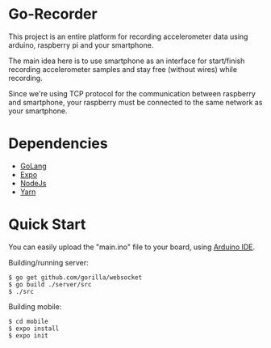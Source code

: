 # Go-Recorder

This project is an entire platform for recording accelerometer data using arduino, raspberry pi and your smartphone.

The main idea here is to use smartphone as an interface for start/finish recording accelerometer samples and stay free (without wires) while recording.

Since we're using TCP protocol for the communication between raspberry and smartphone, your raspberry must be connected to the same network as your smartphone.

# Dependencies

- [GoLang](https://golang.org/)
- [Expo](https://expo.io/)
- [NodeJs](https://nodejs.org/en/)
- [Yarn](https://yarnpkg.com/)

# Quick Start

You can easily upload the "main.ino" file to your board, using [Arduino IDE](https://www.arduino.cc/en/main/software).

Building/running server:
```console
$ go get github.com/gorilla/websocket
$ go build ./server/src
$ ./src
```

Building mobile:
```console
$ cd mobile
$ expo install
$ expo init
```

